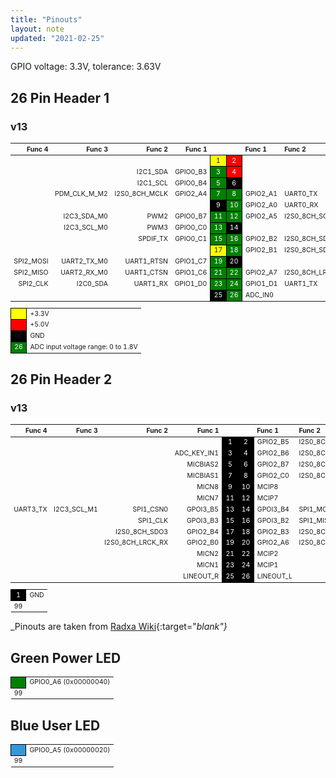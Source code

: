```yaml
---
title: "Pinouts"
layout: note
updated: "2021-02-25"
---
```


GPIO voltage: 3.3V, tolerance: 3.63V

## 26 Pin Header 1

### v13

<table style="font-size: 0.75em;">
  <thead>
    <tr>
      <th style="text-align: right">Func 4</th>
      <th style="text-align: right">Func 3</th>
      <th style="text-align: right">Func 2</th>
      <th style="text-align: right">Func 1</th>
      <th style="text-align: center">&nbsp;</th>
      <th style="text-align: center">&nbsp;</th>
      <th style="text-align: left">Func 1</th>
      <th style="text-align: left">Func 2</th>
      <th style="text-align: left">Func 3</th>
      <th style="text-align: left">Func 4</th>
    </tr>
  </thead>
  <tbody>
    <tr>
      <td style="text-align: right">&nbsp;</td>
      <td style="text-align: right">&nbsp;</td>
      <td style="text-align: right">&nbsp;</td>
      <td style="text-align: right">&nbsp;</td>
      <td style="background-color: yellow; border: 1px solid black; text-align: center">1</td>
      <td style="background-color: red; border: 1px solid black; color: white; text-align: center">2</td>
      <td style="text-align: left">&nbsp;</td>
      <td style="text-align: left">&nbsp;</td>
      <td style="text-align: left">&nbsp;</td>
      <td style="text-align: left">&nbsp;</td>
    </tr>
    <tr>
      <td style="text-align: right">&nbsp;</td>
      <td style="text-align: right">&nbsp;</td>
      <td style="text-align: right">I2C1_SDA</td>
      <td style="text-align: right">GPIO0_B3</td>
      <td style="background-color: green; border: 1px solid black; color: white; text-align: center">3</td>
      <td style="background-color: red; border: 1px solid black; color: white; text-align: center">4</td>
      <td style="text-align: left">&nbsp;</td>
      <td style="text-align: left">&nbsp;</td>
      <td style="text-align: left">&nbsp;</td>
      <td style="text-align: left">&nbsp;</td>
    </tr>
    <tr>
      <td style="text-align: right">&nbsp;</td>
      <td style="text-align: right">&nbsp;</td>
      <td style="text-align: right">I2C1_SCL</td>
      <td style="text-align: right">GPIO0_B4</td>
      <td style="background-color: green; border: 1px solid black; color: white; text-align: center">5</td>
      <td style="background-color: black; border: 1px solid black; color: white; text-align: center">6</td>
      <td style="text-align: left">&nbsp;</td>
      <td style="text-align: left">&nbsp;</td>
      <td style="text-align: left">&nbsp;</td>
      <td style="text-align: left">&nbsp;</td>
    </tr>
    <tr>
      <td style="text-align: right">&nbsp;</td>
      <td style="text-align: right">PDM_CLK_M_M2</td>
      <td style="text-align: right">I2S0_8CH_MCLK</td>
      <td style="text-align: right">GPIO2_A4</td>
      <td style="background-color: green; border: 1px solid black; color: white; text-align: center">7</td>
      <td style="background-color: green; border: 1px solid black; color: white; text-align: center">8</td>
      <td style="text-align: left">GPIO2_A1</td>
      <td style="text-align: left">UART0_TX</td>
      <td style="text-align: left">SPI0_MOSI</td>
      <td style="text-align: left">&nbsp;</td>
    </tr>
    <tr>
      <td style="text-align: right">&nbsp;</td>
      <td style="text-align: right">&nbsp;</td>
      <td style="text-align: right">&nbsp;</td>
      <td style="text-align: right">&nbsp;</td>
      <td style="background-color: black; border: 1px solid black; color: white; text-align: center">9</td>
      <td style="background-color: green; border: 1px solid black; color: white; text-align: center">10</td>
      <td style="text-align: left">GPIO2_A0</td>
      <td style="text-align: left">UART0_RX</td>
      <td style="text-align: left">SPI0_MISO</td>
      <td style="text-align: left">&nbsp;</td>
    </tr>
    <tr>
      <td style="text-align: right">&nbsp;</td>
      <td style="text-align: right">I2C3_SDA_M0</td>
      <td style="text-align: right">PWM2</td>
      <td style="text-align: right">GPIO0_B7</td>
      <td style="background-color: green; border: 1px solid black; color: white; text-align: center">11</td>
      <td style="background-color: green; border: 1px solid black; color: white; text-align: center">12</td>
      <td style="text-align: left">GPIO2_A5</td>
      <td style="text-align: left">I2S0_8CH_SCLK_TX</td>
      <td style="text-align: left">&nbsp;</td>
      <td style="text-align: left">&nbsp;</td>
    </tr>
    <tr>
      <td style="text-align: right">&nbsp;</td>
      <td style="text-align: right">I2C3_SCL_M0</td>
      <td style="text-align: right">PWM3</td>
      <td style="text-align: right">GPIO0_C0</td>
      <td style="background-color: green; border: 1px solid black; color: white; text-align: center">13</td>
      <td style="background-color: black; border: 1px solid black; color: white; text-align: center">14</td>
      <td style="text-align: left">&nbsp;</td>
      <td style="text-align: left">&nbsp;</td>
      <td style="text-align: left">&nbsp;</td>
      <td style="text-align: left">&nbsp;</td>
    </tr>
    <tr>
      <td style="text-align: right">&nbsp;</td>
      <td style="text-align: right">&nbsp;</td>
      <td style="text-align: right">SPDIF_TX</td>
      <td style="text-align: right">GPIO0_C1</td>
      <td style="background-color: green; border: 1px solid black; color: white; text-align: center">15</td>
      <td style="background-color: green; border: 1px solid black; color: white; text-align: center">16</td>
      <td style="text-align: left">GPIO2_B2</td>
      <td style="text-align: left">I2S0_8CH_SDO1</td>
      <td style="text-align: left">&nbsp;</td>
      <td style="text-align: left">&nbsp;</td>
    </tr>
    <tr>
      <td style="text-align: right">&nbsp;</td>
      <td style="text-align: right">&nbsp;</td>
      <td style="text-align: right">&nbsp;</td>
      <td style="text-align: right">&nbsp;</td>
      <td style="background-color: yellow; border: 1px solid black; text-align: center">17</td>
      <td style="background-color: green; border: 1px solid black; color: white; text-align: center">18</td>
      <td style="text-align: left">GPIO2_B1</td>
      <td style="text-align: left">I2S0_8CH_SDO0</td>
      <td style="text-align: left">&nbsp;</td>
      <td style="text-align: left">&nbsp;</td>
    </tr>
    <tr>
      <td style="text-align: right">SPI2_MOSI</td>
      <td style="text-align: right">UART2_TX_M0</td>
      <td style="text-align: right">UART1_RTSN</td>
      <td style="text-align: right">GPIO1_C7</td>
      <td style="background-color: green; border: 1px solid black; color: white; text-align: center">19</td>
      <td style="background-color: black; border: 1px solid black; color: white; text-align: center">20</td>
      <td style="text-align: left">&nbsp;</td>
      <td style="text-align: left">&nbsp;</td>
      <td style="text-align: left">&nbsp;</td>
      <td style="text-align: left">&nbsp;</td>
    </tr>
    <tr>
      <td style="text-align: right">SPI2_MISO</td>
      <td style="text-align: right">UART2_RX_M0</td>
      <td style="text-align: right">UART1_CTSN</td>
      <td style="text-align: right">GPIO1_C6</td>
      <td style="background-color: green; border: 1px solid black; color: white; text-align: center">21</td>
      <td style="background-color: green; border: 1px solid black; color: white; text-align: center">22</td>
      <td style="text-align: left">GPIO2_A7</td>
      <td style="text-align: left">I2S0_8CH_LRCK_TX</td>
      <td style="text-align: left">&nbsp;</td>
      <td style="text-align: left">&nbsp;</td>
    </tr>
    <tr>
      <td style="text-align: right">SPI2_CLK</td>
      <td style="text-align: right">I2C0_SDA</td>
      <td style="text-align: right">UART1_RX</td>
      <td style="text-align: right">GPIO1_D0</td>
      <td style="background-color: green; border: 1px solid black; color: white; text-align: center">23</td>
      <td style="background-color: green; border: 1px solid black; color: white; text-align: center">24</td>
      <td style="text-align: left">GPIO1_D1</td>
      <td style="text-align: left">UART1_TX</td>
      <td style="text-align: left">I2C0_SCL</td>
      <td style="text-align: left">SPI2_CSN0</td>
    </tr>
    <tr>
      <td style="text-align: right">&nbsp;</td>
      <td style="text-align: right">&nbsp;</td>
      <td style="text-align: right">&nbsp;</td>
      <td style="text-align: right">&nbsp;</td>
      <td style="background-color: black; border: 1px solid black; color: white; text-align: center">25</td>
      <td style="background-color: green; border: 1px solid black; color: white; text-align: center">26</td>
      <td style="text-align: left">ADC_IN0</td>
      <td style="text-align: left">&nbsp;</td>
      <td style="text-align: left">&nbsp;</td>
      <td style="text-align: left">&nbsp;</td>
    </tr>
  </tbody>
</table>

<table style="font-size: 0.75em;">
  <tbody>
    <tr>
      <td style="background-color: yellow; border: 1px solid black; text-align: center">&nbsp;</td>
      <td>+3.3V</td>
    </tr>
    <tr>
      <td style="background-color: red; border: 1px solid black; text-align: center">&nbsp;</td>
      <td>+5.0V</td>
    </tr>
    <tr>
      <td style="background-color: black; border: 1px solid black; text-align: center">00</td>
      <td>GND</td>
    </tr>
    <tr>
      <td style="background-color: green; border: 1px solid black; color: white; text-align: center">26</td>
      <td>ADC input voltage range: 0 to 1.8V</td>
    </tr>
  </tbody>
</table>

## 26 Pin Header 2

### v13

<table style="font-size: 0.75em;">
  <thead>
    <tr>
      <th style="text-align: right">Func 4</th>
      <th style="text-align: right">Func 3</th>
      <th style="text-align: right">Func 2</th>
      <th style="text-align: right">Func 1</th>
      <th style="text-align: center">&nbsp;</th>
      <th style="text-align: center">&nbsp;</th>
      <th style="text-align: left">Func 1</th>
      <th style="text-align: left">Func 2</th>
      <th style="text-align: left">Func 3</th>
      <th style="text-align: left">Func 4</th>
    </tr>
  </thead>
  <tbody>
    <tr>
      <td style="text-align: right">&nbsp;</td>
      <td style="text-align: right">&nbsp;</td>
      <td style="text-align: right">&nbsp;</td>
      <td style="text-align: right">&nbsp;</td>
      <td style="background-color: black; border: 1px solid black; color: white; text-align: center">1</td>
      <td style="background-color: black; border: 1px solid black; color: white; text-align: center">2</td>
      <td style="text-align: left">GPIO2_B5</td>
      <td style="text-align: left">I2S0_8CH_SDI0</td>
      <td style="text-align: left">PDM_SDI0_M2</td>
      <td style="text-align: left">&nbsp;</td>
    </tr>
    <tr>
      <td style="text-align: right">&nbsp;</td>
      <td style="text-align: right">&nbsp;</td>
      <td style="text-align: right">&nbsp;</td>
      <td style="text-align: right">ADC_KEY_IN1</td>
      <td style="background-color: black; border: 1px solid black; color: white; text-align: center">3</td>
      <td style="background-color: black; border: 1px solid black; color: white; text-align: center">4</td>
      <td style="text-align: left">GPIO2_B6</td>
      <td style="text-align: left">I2S0_8CH_SDI1</td>
      <td style="text-align: left">PDM_SDI1_M2</td>
      <td style="text-align: left">&nbsp;</td>
    </tr>
    <tr>
      <td style="text-align: right">&nbsp;</td>
      <td style="text-align: right">&nbsp;</td>
      <td style="text-align: right">&nbsp;</td>
      <td style="text-align: right">MICBIAS2</td>
      <td style="background-color: black; border: 1px solid black; color: white; text-align: center">5</td>
      <td style="background-color: black; border: 1px solid black; color: white; text-align: center">6</td>
      <td style="text-align: left">GPIO2_B7</td>
      <td style="text-align: left">I2S0_8CH_SDI2</td>
      <td style="text-align: left">PDM_SDI2_M2</td>
      <td style="text-align: left">&nbsp;</td>
    </tr>
    <tr>
      <td style="text-align: right">&nbsp;</td>
      <td style="text-align: right">&nbsp;</td>
      <td style="text-align: right">&nbsp;</td>
      <td style="text-align: right">MICBIAS1</td>
      <td style="background-color: black; border: 1px solid black; color: white; text-align: center">7</td>
      <td style="background-color: black; border: 1px solid black; color: white; text-align: center">8</td>
      <td style="text-align: left">GPIO2_C0</td>
      <td style="text-align: left">I2S0_8CH_SDI3</td>
      <td style="text-align: left">PDM_SDI3_M2</td>
      <td style="text-align: left">&nbsp;</td>
    </tr>
    <tr>
      <td style="text-align: right">&nbsp;</td>
      <td style="text-align: right">&nbsp;</td>
      <td style="text-align: right">&nbsp;</td>
      <td style="text-align: right">MICN8</td>
      <td style="background-color: black; border: 1px solid black; color: white; text-align: center">9</td>
      <td style="background-color: black; border: 1px solid black; color: white; text-align: center">10</td>
      <td style="text-align: left">MCIP8</td>
      <td style="text-align: left">&nbsp;</td>
      <td style="text-align: left">&nbsp;</td>
      <td style="text-align: left">&nbsp;</td>
    </tr>
    <tr>
      <td style="text-align: right">&nbsp;</td>
      <td style="text-align: right">&nbsp;</td>
      <td style="text-align: right">&nbsp;</td>
      <td style="text-align: right">MICN7</td>
      <td style="background-color: black; border: 1px solid black; color: white; text-align: center">11</td>
      <td style="background-color: black; border: 1px solid black; color: white; text-align: center">12</td>
      <td style="text-align: left">MCIP7</td>
      <td style="text-align: left">&nbsp;</td>
      <td style="text-align: left">&nbsp;</td>
      <td style="text-align: left">&nbsp;</td>
    </tr>
    <tr>
      <td style="text-align: right">UART3_TX</td>
      <td style="text-align: right">I2C3_SCL_M1</td>
      <td style="text-align: right">SPI1_CSN0</td>
      <td style="text-align: right">GPOI3_B5</td>
      <td style="background-color: black; border: 1px solid black; color: white; text-align: center">13</td>
      <td style="background-color: black; border: 1px solid black; color: white; text-align: center">14</td>
      <td style="text-align: left">GPOI3_B4</td>
      <td style="text-align: left">SPI1_MOSI</td>
      <td style="text-align: left">I2C3_SDA_M1</td>
      <td style="text-align: left">UART3_RX</td>
    </tr>
    <tr>
      <td style="text-align: right">&nbsp;</td>
      <td style="text-align: right">&nbsp;</td>
      <td style="text-align: right">SPI1_CLK</td>
      <td style="text-align: right">GPOI3_B3</td>
      <td style="background-color: black; border: 1px solid black; color: white; text-align: center">15</td>
      <td style="background-color: black; border: 1px solid black; color: white; text-align: center">16</td>
      <td style="text-align: left">GPOI3_B2</td>
      <td style="text-align: left">SPI1_MISO</td>
      <td style="text-align: left">&nbsp;</td>
      <td style="text-align: left">&nbsp;</td>
    </tr>
    <tr>
      <td style="text-align: right">&nbsp;</td>
      <td style="text-align: right">&nbsp;</td>
      <td style="text-align: right">I2S0_8CH_SDO3</td>
      <td style="text-align: right">GPIO2_B4</td>
      <td style="background-color: black; border: 1px solid black; color: white; text-align: center">17</td>
      <td style="background-color: black; border: 1px solid black; color: white; text-align: center">18</td>
      <td style="text-align: left">GPIO2_B3</td>
      <td style="text-align: left">I2S0_8CH_SDO2</td>
      <td style="text-align: left">&nbsp;</td>
      <td style="text-align: left">&nbsp;</td>
    </tr>
    <tr>
      <td style="text-align: right">&nbsp;</td>
      <td style="text-align: right">&nbsp;</td>
      <td style="text-align: right">I2S0_8CH_LRCK_RX</td>
      <td style="text-align: right">GPIO2_B0</td>
      <td style="background-color: black; border: 1px solid black; color: white; text-align: center">19</td>
      <td style="background-color: black; border: 1px solid black; color: white; text-align: center">20</td>
      <td style="text-align: left">GPIO2_A6</td>
      <td style="text-align: left">I2S0_8CH_SCLK_RX</td>
      <td style="text-align: left">PDM_CLK_S_M2</td>
      <td style="text-align: left">&nbsp;</td>
    </tr>
    <tr>
      <td style="text-align: right">&nbsp;</td>
      <td style="text-align: right">&nbsp;</td>
      <td style="text-align: right">&nbsp;</td>
      <td style="text-align: right">MICN2</td>
      <td style="background-color: black; border: 1px solid black; color: white; text-align: center">21</td>
      <td style="background-color: black; border: 1px solid black; color: white; text-align: center">22</td>
      <td style="text-align: left">MCIP2</td>
      <td style="text-align: left">&nbsp;</td>
      <td style="text-align: left">&nbsp;</td>
      <td style="text-align: left">&nbsp;</td>
    </tr>
    <tr>
      <td style="text-align: right">&nbsp;</td>
      <td style="text-align: right">&nbsp;</td>
      <td style="text-align: right">&nbsp;</td>
      <td style="text-align: right">MICN1</td>
      <td style="background-color: black; border: 1px solid black; color: white; text-align: center">23</td>
      <td style="background-color: black; border: 1px solid black; color: white; text-align: center">24</td>
      <td style="text-align: left">MCIP1</td>
      <td style="text-align: left">&nbsp;</td>
      <td style="text-align: left">&nbsp;</td>
      <td style="text-align: left">&nbsp;</td>
    </tr>
    <tr>
      <td style="text-align: right">&nbsp;</td>
      <td style="text-align: right">&nbsp;</td>
      <td style="text-align: right">&nbsp;</td>
      <td style="text-align: right">LINEOUT_R</td>
      <td style="background-color: black; border: 1px solid black; color: white; text-align: center">25</td>
      <td style="background-color: black; border: 1px solid black; color: white; text-align: center">26</td>
      <td style="text-align: left">LINEOUT_L</td>
      <td style="text-align: left">&nbsp;</td>
      <td style="text-align: left">&nbsp;</td>
      <td style="text-align: left">&nbsp;</td>
    </tr>
  </tbody>
</table>

<table style="font-size: 0.75em;">
  <tbody>
    <tr>
      <td style="background-color: black; border: 1px solid black; color: white; text-align: center">1</td>
      <td>GND</td>
    </tr>
    <tr>
      <td style="color: var(--color-light);">99</td>
    </tr>
  </tbody>
</table>

_Pinouts are taken from [Radxa Wiki](https://wiki.radxa.com/RockpiS/hardware/gpio){:target="_blank"}_

## Green Power LED

<table style="font-size: 0.75em;">
  <tbody>
    <tr>
      <td style="background-color: green; border: 1px solid black; color: green; text-align: center"></td>
      <td>GPIO0_A6 (0x00000040)</td>
    </tr>
    <tr>
      <td style="color: var(--color-light);">99</td>
    </tr>
  </tbody>
</table>

## Blue User LED

<table style="font-size: 0.75em;">
  <tbody>
    <tr>
      <td style="background-color: #3498DB; border: 1px solid black; color: #3498DB; text-align: center"></td>
      <td>GPIO0_A5 (0x00000020)</td>
    </tr>
    <tr>
      <td style="color: var(--color-light);">99</td>
    </tr>
  </tbody>
</table>
